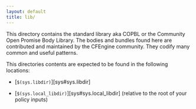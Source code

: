 ```yaml
---
layout: default
title: lib/
---
```


This directory contains the standard library aka COPBL or the Community Open
Promise Body Library. The bodies and bundles found here are contributed and
maintained by the CFEngine community. They codify many common and useful
patterns.

This directories contents are expected to be found in the following locations:

- [`$(sys.libdir)`][sys#sys.libdir]

- [`$(sys.local_libdir)`][sys#sys.local_libdir] (relative to the root of your policy inputs)
